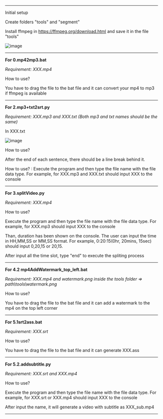 ***************************************
Initial setup

Create folders "tools" and "segment"

Install ffmpeg in https://ffmpeg.org/download.html and save it in the file "tools"

![image](https://github.com/antonlam/video-editing-for-python/assets/31198405/e589adb5-9f12-4117-86af-eed722dc69b7)
***************************************
**For 0.mp42mp3.bat**

*Requirement: XXX.mp4*

How to use?

You have to drag the file to the bat file and it can convert your mp4 to mp3 if ffmpeg is available
***************************************
**For 2.mp3+txt2srt.py**

*Requirement: XXX.mp3 and XXX.txt (Both mp3 and txt names should be the same)*

In XXX.txt

![image](https://github.com/antonlam/video-editing-for-python/assets/31198405/14b8b940-ecca-425e-8651-d8bd5237b234)

How to use?

After the end of each sentence, there should be a line break behind it.

How to use? : Execute the program and then type the file name with the file data type. For example, for XXX.mp3 and XXX.txt should input XXX to the console

***************************************
**For 3.splitVideo.py**

*Requirement: XXX.mp4*

How to use?

Execute the program and then type the file name with the file data type. For example, for XXX.mp3 should input XXX to the console

Than, duration has been shown on the console. The user can input the time in HH,MM,SS or MM,SS format. For example, 0:20:15(0hr, 20mins, 15sec) should input 0,20,15 or 20,15.

After input all the time slot, type "end" to execute the spliting process

***************************************

**For 4.2 mp4AddWatermark_top_left.bat**

*Requirement: XXX.mp4 and watermark.png inside the tools folder => path\tools\watermark.png*

How to use?

You have to drag the file to the bat file and it can add a watermark to the mp4 on the top left corner

***************************************

**For 5.1srt2ass.bat**

*Requirement: XXX.srt*

How to use?

You have to drag the file to the bat file and it can generate XXX.ass


***************************************
**For 5.2.addsubtitle.py**

*Requirement: XXX.srt and XXX.mp4*

How to use?

Execute the program and then type the file name with the file data type. For example, for XXX.srt or XXX.mp4 should input XXX to the console

After input the name, it will generate a video with subtitle as XXX_sub.mp4

***************************************

